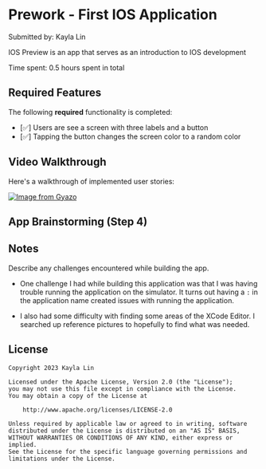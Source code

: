 # Prework - First IOS Application

Submitted by: Kayla Lin

IOS Preview is an app that serves as an introduction to IOS development

Time spent: 0.5 hours spent in total

## Required Features

The following **required** functionality is completed:

- [✅] Users are see a screen with three labels and a button
- [✅] Tapping the button changes the screen color to a random color

## Video Walkthrough

Here's a walkthrough of implemented user stories:

[![Image from Gyazo](https://i.gyazo.com/9aadcf3e17106fe63f2deed6bb284e31.gif)](https://gyazo.com/9aadcf3e17106fe63f2deed6bb284e31)

## App Brainstorming (Step 4)

## Notes

Describe any challenges encountered while building the app.

- One challenge I had while building this application was that I was having trouble running the application on the simulator. It turns out having a `:` in the application name created issues with running the application.

- I also had some difficulty with finding some areas of the XCode Editor. I searched up reference pictures to hopefully to find what was needed.

## License

    Copyright 2023 Kayla Lin

    Licensed under the Apache License, Version 2.0 (the "License");
    you may not use this file except in compliance with the License.
    You may obtain a copy of the License at

        http://www.apache.org/licenses/LICENSE-2.0

    Unless required by applicable law or agreed to in writing, software
    distributed under the License is distributed on an "AS IS" BASIS,
    WITHOUT WARRANTIES OR CONDITIONS OF ANY KIND, either express or implied.
    See the License for the specific language governing permissions and
    limitations under the License.
